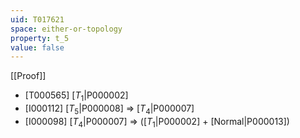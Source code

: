 ```yaml
---
uid: T017621
space: either-or-topology
property: t_5
value: false
---
```

[[Proof]]

* [T000565] [$T_1$|P000002]
* [I000112] [$T_5$|P000008] => [$T_4$|P000007]
* [I000098] [$T_4$|P000007] => ([$T_1$|P000002] + [Normal|P000013])


